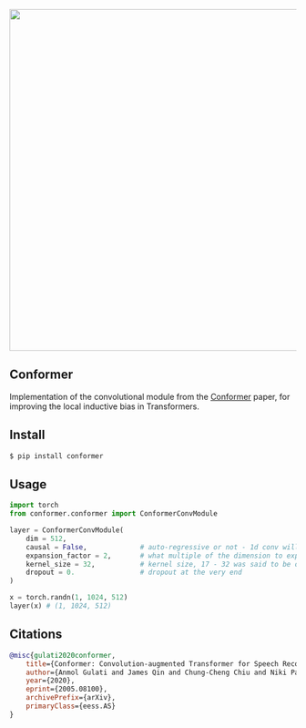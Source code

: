 <img src="./conformer-conv-module.png" width="600px"></img>

## Conformer

Implementation of the convolutional module from the <a href="https://arxiv.org/abs/2005.08100">Conformer</a> paper, for improving the local inductive bias in Transformers.

## Install

```bash
$ pip install conformer
```

## Usage

```python
import torch
from conformer.conformer import ConformerConvModule

layer = ConformerConvModule(
    dim = 512,
    causal = False,             # auto-regressive or not - 1d conv will be made causal with padding if so
    expansion_factor = 2,       # what multiple of the dimension to expand for the depthwise convolution
    kernel_size = 32,           # kernel size, 17 - 32 was said to be optimal
    dropout = 0.                # dropout at the very end
)

x = torch.randn(1, 1024, 512)
layer(x) # (1, 1024, 512)
```

## Citations

```bibtex
@misc{gulati2020conformer,
    title={Conformer: Convolution-augmented Transformer for Speech Recognition},
    author={Anmol Gulati and James Qin and Chung-Cheng Chiu and Niki Parmar and Yu Zhang and Jiahui Yu and Wei Han and Shibo Wang and Zhengdong Zhang and Yonghui Wu and Ruoming Pang},
    year={2020},
    eprint={2005.08100},
    archivePrefix={arXiv},
    primaryClass={eess.AS}
}
```
